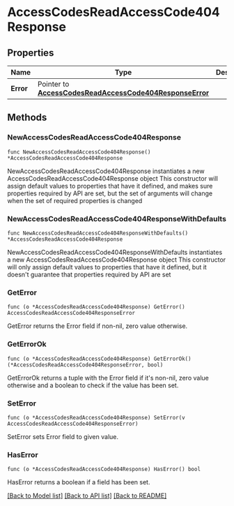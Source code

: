 # AccessCodesReadAccessCode404Response

## Properties

Name | Type | Description | Notes
------------ | ------------- | ------------- | -------------
**Error** | Pointer to [**AccessCodesReadAccessCode404ResponseError**](AccessCodesReadAccessCode404ResponseError.md) |  | [optional] 

## Methods

### NewAccessCodesReadAccessCode404Response

`func NewAccessCodesReadAccessCode404Response() *AccessCodesReadAccessCode404Response`

NewAccessCodesReadAccessCode404Response instantiates a new AccessCodesReadAccessCode404Response object
This constructor will assign default values to properties that have it defined,
and makes sure properties required by API are set, but the set of arguments
will change when the set of required properties is changed

### NewAccessCodesReadAccessCode404ResponseWithDefaults

`func NewAccessCodesReadAccessCode404ResponseWithDefaults() *AccessCodesReadAccessCode404Response`

NewAccessCodesReadAccessCode404ResponseWithDefaults instantiates a new AccessCodesReadAccessCode404Response object
This constructor will only assign default values to properties that have it defined,
but it doesn't guarantee that properties required by API are set

### GetError

`func (o *AccessCodesReadAccessCode404Response) GetError() AccessCodesReadAccessCode404ResponseError`

GetError returns the Error field if non-nil, zero value otherwise.

### GetErrorOk

`func (o *AccessCodesReadAccessCode404Response) GetErrorOk() (*AccessCodesReadAccessCode404ResponseError, bool)`

GetErrorOk returns a tuple with the Error field if it's non-nil, zero value otherwise
and a boolean to check if the value has been set.

### SetError

`func (o *AccessCodesReadAccessCode404Response) SetError(v AccessCodesReadAccessCode404ResponseError)`

SetError sets Error field to given value.

### HasError

`func (o *AccessCodesReadAccessCode404Response) HasError() bool`

HasError returns a boolean if a field has been set.


[[Back to Model list]](../README.md#documentation-for-models) [[Back to API list]](../README.md#documentation-for-api-endpoints) [[Back to README]](../README.md)


